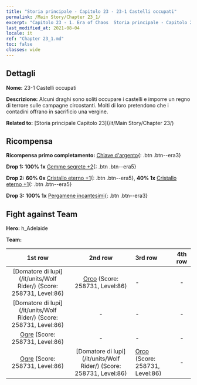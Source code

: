 ```yaml
---
title: "Storia principale - Capitolo 23 - 23-1 Castelli occupati"
permalink: /Main Story/Chapter 23_1/
excerpt: "Capitolo 23 - 1. Era of Chaos  Storia principale - Capitolo 23_1. 23-1 Castelli occupati"
last_modified_at: 2021-08-04
locale: it
ref: "Chapter 23_1.md"
toc: false
classes: wide
---
```


## Dettagli

 **Nome:** 23-1 Castelli occupati

 **Descrizione:** Alcuni draghi sono soliti occupare i castelli e imporre un regno di terrore sulle campagne circostanti. Molti di loro pretendono che i contadini offrano in sacrificio una vergine.

 **Related to:** [Storia principale Capitolo 23](/it/Main Story/Chapter 23/)

## Ricompensa

 **Ricompensa primo completamento:** [Chiave d'argento](/ItemsIT/con_693/){: .btn .btn--era3}

 **Drop 1:** **100% 1x** [Gemme segrete +2](/ItemsIT/mat_79/){: .btn .btn--era5}

 **Drop 2:** **60% 0x** [Cristallo eterno +1](/ItemsIT/mat_73/){: .btn .btn--era5}, **40% 1x** [Cristallo eterno +1](/ItemsIT/mat_73/){: .btn .btn--era5}

 **Drop 3:** **100% 1x** [Pergamene incantesimi](/ItemsIT/con_694/){: .btn .btn--era3}


## Fight against Team
 **Hero:** h_Adelaide

 **Team:**


  | 1st row | 2nd row | 3rd row | 4th row |
  |:----:|:----:|:----|:----:|
  | [Domatore di lupi](/it/units/Wolf Rider/) (Score: 258731, Level:86)  | [Orco](/it/units/Orc/) (Score: 258731, Level:86)  | - | - |
  | [Domatore di lupi](/it/units/Wolf Rider/) (Score: 258731, Level:86)  | - | - | - |
  | [Ogre](/it/units/Ogre/) (Score: 258731, Level:86)  | - | - | - |
  | [Ogre](/it/units/Ogre/) (Score: 258731, Level:86)  | [Domatore di lupi](/it/units/Wolf Rider/) (Score: 258731, Level:86)  | [Orco](/it/units/Orc/) (Score: 258731, Level:86)  | - |


